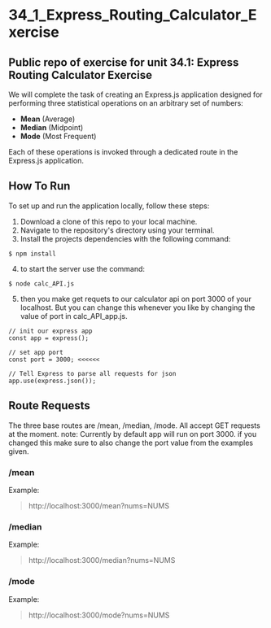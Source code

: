 # 34_1_Express_Routing_Calculator_Exercise
## Public repo of exercise for unit 34.1: Express Routing Calculator Exercise
We will complete the task of creating an Express.js application designed for performing three statistical operations on an arbitrary set of numbers:

- **Mean** (Average)
- **Median** (Midpoint)
- **Mode** (Most Frequent)

Each of these operations is invoked through a dedicated route in the Express.js application.

## How To Run
To set up and run the application locally, follow these steps:

1. Download a clone of this repo to your local machine.
2. Navigate to the repository's directory using your terminal.
3. Install the projects dependencies with the following command:
```
$ npm install
```
4. to start the server use the command:
```
$ node calc_API.js
```
5. then you make get requets to our calculator api on port 3000 of your localhost. But you can change this whenever you like by changing the value of port in calc_API_app.js.
```
// init our express app
const app = express();

// set app port
const port = 3000; <<<<<<

// Tell Express to parse all requests for json
app.use(express.json());
```

## Route Requests
The three base routes are /mean, /median, /mode. All accept GET requests at the moment. note: Currently by default app will run on port 3000. if you changed this make sure to also change the port value from the examples given.
### /mean
Example:
>http://localhost:3000/mean?nums=NUMS

### /median
Example:
>http://localhost:3000/median?nums=NUMS

### /mode
Example:
>http://localhost:3000/mode?nums=NUMS

